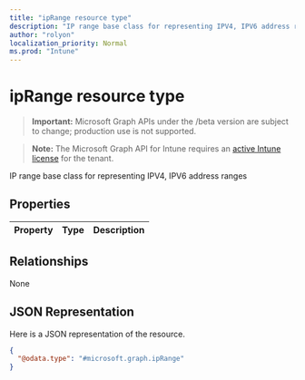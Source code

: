 ```yaml
---
title: "ipRange resource type"
description: "IP range base class for representing IPV4, IPV6 address ranges"
author: "rolyon"
localization_priority: Normal
ms.prod: "Intune"
---
```


# ipRange resource type

> **Important:** Microsoft Graph APIs under the /beta version are subject to change; production use is not supported.

> **Note:** The Microsoft Graph API for Intune requires an [active Intune license](https://go.microsoft.com/fwlink/?linkid=839381) for the tenant.

IP range base class for representing IPV4, IPV6 address ranges

## Properties
|Property|Type|Description|
|:---|:---|:---|

## Relationships
None

## JSON Representation
Here is a JSON representation of the resource.
<!-- {
  "blockType": "resource",
  "@odata.type": "microsoft.graph.ipRange"
}
-->
``` json
{
  "@odata.type": "#microsoft.graph.ipRange"
}
```




